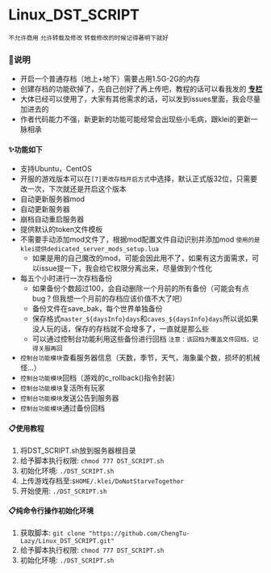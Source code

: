 # Linux_DST_SCRIPT
`不允许商用` `允许转载及修改` `转载修改的时候记得著明下就好`

### 🔔说明

- 开启一个普通存档（地上+地下）需要占用1.5G-2G的内存
- 创建存档的功能砍掉了，先自己创好了再上传吧，教程的话可以看我发的 **[专栏](https://www.bilibili.com/read/cv10822903)**
- 大体已经可以使用了，大家有其他需求的话，可以发到issues里面，我会尽量加进去的
- 作者代码能力不强，新更新的功能可能经常会出现些小毛病，跟klei的更新一脉相承

#### ✨功能如下

- 支持Ubuntu，CentOS
- 开服的游戏版本可以在`[7]更改存档开启方式`中选择，默认正式版32位，只需要改一次，下次就还是开启这个版本
- 自动更新服务器mod
- 自动更新服务器
- 崩档自动重启服务器
- 提供默认的token文件模板
- 不需要手动添加mod文件了，根据mod配置文件自动识别并添加mod  `使用的是klei提供dedicated_server_mods_setup.lua`
  - 如果是用的自己魔改的mod，可能会因此用不了，如果有这方面需求，可以issue提一下，我会给它权限分离出来，尽量做到个性化
- 每五个小时进行一次存档备份 
  - 如果备份个数超过100，会自动删除一个月前的所有备份（可能会有点bug？但我想一个月前的存档应该价值不大了吧）
  - 备份文件在save_bak，每个世界单独备份
  - 保存格式`master_${daysInfo}days`和`caves_${daysInfo}days`所以说如果没人玩的话，保存的存档就不会增多了，一直就是那么些
  - 可以通过控制台功能利用这些备份进行回档 `注意：该回档为覆盖文件回档，记得关服再回`
- `控制台功能模块`查看服务器信息（天数，季节，天气，海象巢个数，损坏的机械怪...）
- `控制台功能模块`回档（游戏的c_rollback()指令封装）
- `控制台功能模块`复活所有玩家
- `控制台功能模块`发送公告到服务器
- `控制台功能模块`通过备份回档

#### 📋使用教程

1. 将DST_SCRIPT.sh放到服务器根目录
2. 给予脚本执行权限: `chmod 777 DST_SCRIPT.sh`
3. 初始化环境: `./DST_SCRIPT.sh`
4. 上传游戏存档至:`$HOME/.klei/DoNotStarveTogether`
5. 开始使用: `./DST_SCRIPT.sh`

#### 📋纯命令行操作初始化环境

1. 获取脚本: `git clone "https://github.com/ChengTu-Lazy/Linux_DST_SCRIPT.git"`
2. 给予脚本执行权限: `chmod 777 DST_SCRIPT.sh`
3. 初始化环境: `./DST_SCRIPT.sh`
